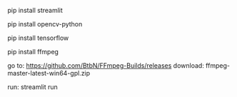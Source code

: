 pip install streamlit

pip install opencv-python

pip install tensorflow

pip install ffmpeg

go to:      https://github.com/BtbN/FFmpeg-Builds/releases
download:   ffmpeg-master-latest-win64-gpl.zip

run: streamlit run <path of app.py>

